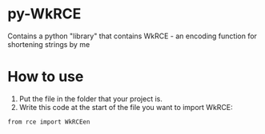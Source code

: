 # py-WkRCE
Contains a python "library" that contains WkRCE - an encoding function for shortening strings by me
# How to use
1. Put the file in the folder that your project is.
2. Write this code at the start of the file you want to import WkRCE:
```
from rce import WkRCEen
```
